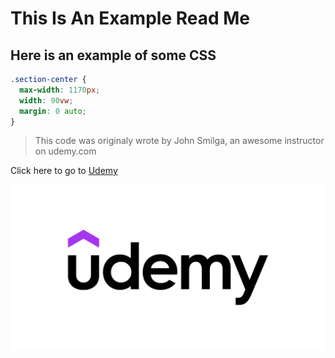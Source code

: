# This Is An Example Read Me

## Here is an example of some CSS

```css
.section-center {
  max-width: 1170px;
  width: 90vw;
  margin: 0 auto;
}
```

> This code was originaly wrote by John Smilga, an awesome instructor on udemy.com

Click here to go to [Udemy](https://www.udemy.com "Google's home page")

![Udemy Logo](./udemy.png)
